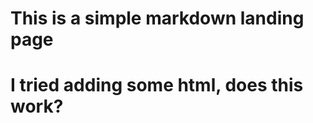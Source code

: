 # This is a simple markdown landing page
<body>
  <!-- The core Firebase JS SDK is always required and must be listed first -->
<script src="https://www.gstatic.com/firebasejs/7.9.3/firebase-app.js"></script>

<!-- TODO: Add SDKs for Firebase products that you want to use
     https://firebase.google.com/docs/web/setup#available-libraries -->
<script src="https://www.gstatic.com/firebasejs/7.9.3/firebase-analytics.js"></script>

<script>
  // Your web app's Firebase configuration
  var firebaseConfig = {
    apiKey: "AIzaSyByAyDFaMNDwKpfRhAQPk0B70ILYst-oS4",
    authDomain: "ballot-d933a.firebaseapp.com",
    databaseURL: "https://ballot-d933a.firebaseio.com",
    projectId: "ballot-d933a",
    storageBucket: "ballot-d933a.appspot.com",
    messagingSenderId: "227086842486",
    appId: "1:227086842486:web:849611a5373b9fc0ce7d57",
    measurementId: "G-Y8X924EG6M"
  };
  // Initialize Firebase
  firebase.initializeApp(firebaseConfig);
  firebase.analytics();
</script>
<h1> I tried adding some html, does this work?</h1>
</body>
